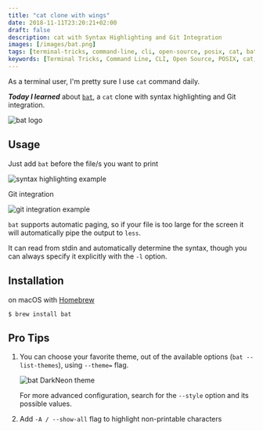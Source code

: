 ```yaml
---
title: "cat clone with wings"
date: 2018-11-11T23:20:21+02:00
draft: false
description: cat with Syntax Highlighting and Git Integration
images: [/images/bat.png]
tags: [terminal-tricks, command-line, cli, open-source, posix, cat, bat]
keywords: [Terminal Tricks, Command Line, CLI, Open Source, POSIX, cat, bat]
---
```

As a terminal user, I'm pretty sure I use `cat` command daily.

**_Today I learned_** about [`bat`](https://github.com/sharkdp/bat), a `cat` clone with syntax highlighting and Git integration.

![bat logo](/images/bat.png)

## Usage

Just add `bat` before the file/s you want to print

![syntax highlighting example](/images/syntax-highlighting.png)

Git integration

![git integration example](/images/bat-git.png)

`bat` supports automatic paging, so if your file is too large for the screen it will automatically
pipe the output to `less`.

It can read from stdin and automatically determine the syntax, though you can always specify it
explicitly with the `-l` option.

## Installation

on macOS with [Homebrew](https://formulae.brew.sh/formula/bat)

```shell
$ brew install bat
```

## Pro Tips

1. You can choose your favorite theme, out of the available options (`bat --list-themes`), using
   `--theme=` flag.
   
    ![bat DarkNeon theme](/images/bat-darkneon.png)

    For more advanced configuration, search for the `--style` option and its possible values.

2. Add `-A / --show-all` flag to highlight non-printable characters
